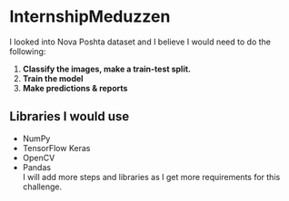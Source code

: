 # InternshipMeduzzen
I looked into Nova Poshta dataset and I believe I would need to do the following:
1. **Classify the images, make a train-test split.**
2. **Train the model**
3. **Make predictions & reports**
## Libraries I would use ##
- NumPy
- TensorFlow Keras
- OpenCV
- Pandas<br/>
I will add more steps and libraries as I get more requirements for this challenge.
